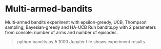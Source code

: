 # Multi-armed-bandits
Multi-armed bandits experiment with epsilon-greedy, UCB, Thompson sampling, Bayesian-greedy and HA-UCB
Run bandits.py with 2 parameters from console: number of arms and number of episodes.
  > python bandits.py 5 1000
Jupyter file shows experiment results.
